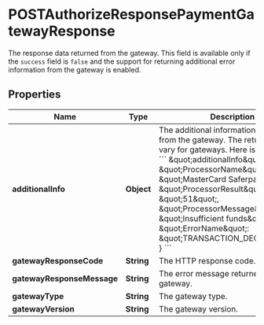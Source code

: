 

# POSTAuthorizeResponsePaymentGatewayResponse

The response data returned from the gateway. This field is available only if the `success` field is `false` and the support for returning additional error information from the gateway is enabled. 

## Properties

| Name | Type | Description | Notes |
|------------ | ------------- | ------------- | -------------|
|**additionalInfo** | **Object** | The additional information returned from the gateway. The returned fields vary for gateways. Here is an example.  &#x60;&#x60;&#x60; \&quot;additionalInfo\&quot;: {   \&quot;ProcessorName\&quot;: \&quot;MasterCard Saferpay Test\&quot;,   \&quot;ProcessorResult\&quot;: \&quot;51\&quot;,   \&quot;ProcessorMessage\&quot;: \&quot;Insufficient funds\&quot;,   \&quot;ErrorName\&quot;: \&quot;TRANSACTION_DECLINED\&quot; } &#x60;&#x60;&#x60;  |  [optional] |
|**gatewayResponseCode** | **String** | The HTTP response code.  |  [optional] |
|**gatewayResponseMessage** | **String** | The error message returned from the gateway.  |  [optional] |
|**gatewayType** | **String** | The gateway type.  |  [optional] |
|**gatewayVersion** | **String** | The gateway version.  |  [optional] |



